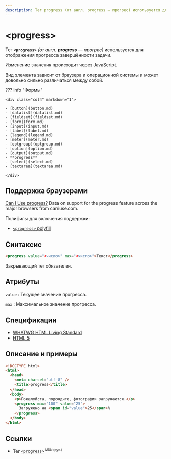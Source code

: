 ```yaml
---
description: Тег progress (от англ. progress — прогрес) используется для отображения прогресса завершённости задачи
---
```


# &lt;progress&gt;

Тег **`<progress>`** _(от англ. **progress** — прогрес)_ используется для отображения прогресса завершённости задачи.

Изменение значения происходит через JavaScript.

Вид элемента зависит от браузера и операционной системы и может довольно сильно различаться между собой.

??? info "Формы"

    <div class="col4" markdown="1">

    - [button](button.md)
    - [datalist](datalist.md)
    - [fieldset](fieldset.md)
    - [form](form.md)
    - [input](input.md)
    - [label](label.md)
    - [legend](legend.md)
    - [meter](meter.md)
    - [optgroup](optgroup.md)
    - [option](option.md)
    - [output](output.md)
    - **progress**
    - [select](select.md)
    - [textarea](textarea.md)

    </div>

## Поддержка браузерами

<p class="ciu_embed" data-feature="progress" data-periods="future_1,current,past_1,past_2">
<a href="http://caniuse.com/#feat=progress">Can I Use progress?</a> Data on support for the progress feature across the major browsers from caniuse.com.
</p>

Полифилы для включения поддержки:

- [`<progress>` polyfill](https://github.com/Modernizr/Modernizr/wiki/HTML5-Cross-Browser-Polyfills#output-progress-menu-command)

## Синтаксис

```html
<progress value="<число>" max="<число>">Текст</progress>
```

Закрывающий тег обязателен.

## Атрибуты

`value`
: Текущее значение прогресса.

`max`
: Максимальное значение прогресса.

## Спецификации

- [WHATWG HTML Living Standard](https://html.spec.whatwg.org/multipage/forms.html#the-progress-element)
- [HTML 5](http://www.w3.org/TR/html5/forms.html#the-progress-element)

## Описание и примеры

```html
<!DOCTYPE html>
<html>
  <head>
    <meta charset="utf-8" />
    <title>progress</title>
  </head>
  <body>
    <p>Пожалуйста, подождите, фотографии загружаются.</p>
    <progress max="100" value="25">
      Загружено на <span id="value">25</span>%
    </progress>
  </body>
</html>
```

## Ссылки

- Тег [`<progress>`](https://developer.mozilla.org/ru/docs/Web/HTML/Element/progress) <sup><small>MDN (рус.)</small></sup>
